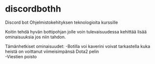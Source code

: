 # discordbothh
Discord bot Ohjelmistokehityksen teknologioita kurssille

Koitin tehdä hyvän bottipohjan jolle voin tulevaisuudessa kehittää lisää ominaisuuksia jos niin tahdon.

Tämänhetkiset ominaisuudet:
-Botilla voi kaverini voivat tarkastella kuka heistä on voittanut viimeisimpänsä Dota2 pelin  
-Viestien poisto
